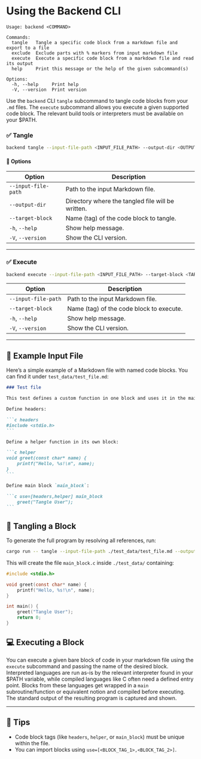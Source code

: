 # Using the Backend CLI

```
Usage: backend <COMMAND>

Commands:
  tangle   Tangle a specific code block from a markdown file and export to a file
  exclude  Exclude parts with % markers from input markdown file
  execute  Execute a specific code block from a markdown file and read its output
  help     Print this message or the help of the given subcommand(s)

Options:
  -h, --help     Print help
  -V, --version  Print version
```

Use the `backend` CLI `tangle` subcommand to tangle code blocks from your `.md` files. The `execute` subcommand allows you execute a given supported code block. The relevant build tools or interpreters must be available on your $PATH.

### ✅ Tangle

```sh
backend tangle --input-file-path <INPUT_FILE_PATH> --output-dir <OUTPUT_DIR> --target-block <TARGET_BLOCK>
```

#### 🔧 Options

| Option                     | Description                                                                 |
|---------------------------|-----------------------------------------------------------------------------|
| `--input-file-path`       | Path to the input Markdown file.                                            |
| `--output-dir`            | Directory where the tangled file will be written.                           |
| `--target-block`          | Name (tag) of the code block to tangle.                                     |
| `-h`, `--help`            | Show help message.                                                           |
| `-V`, `--version`         | Show the CLI version.                                                        |

---

### ✅ Execute

```sh
backend execute --input-file-path <INPUT_FILE_PATH> --target-block <TARGET_BLOCK>
```

| Option                     | Description                                                                 |
|---------------------------|-----------------------------------------------------------------------------|
| `--input-file-path`       | Path to the input Markdown file.                                            |
| `--target-block`          | Name (tag) of the code block to execute.                                     |
| `-h`, `--help`            | Show help message.                                                           |
| `-V`, `--version`         | Show the CLI version.                                                        |

---


## 📄 Example Input File

Here’s a simple example of a Markdown file with named code blocks. You can find it under `test_data/test_file.md`:

````markdown
### Test file

This test defines a custom function in one block and uses it in the main block by importing it.

Define headers:

```c headers
#include <stdio.h>
```

Define a helper function in its own block:

```c helper
void greet(const char* name) {
    printf("Hello, %s!\n", name);
}
```

Define main block `main_block`:

```c use=[headers,helper] main_block
    greet("Tangle User");
```
````

## 🧵 Tangling a Block

To generate the full program by resolving all references, run:

```sh
cargo run -- tangle --input-file-path ./test_data/test_file.md --output-dir ./test_data --target-block main_block
```

This will create the file `main_block.c` inside `./test_data/` containing:

````c
#include <stdio.h>

void greet(const char* name) {
    printf("Hello, %s!\n", name);
}

int main() {
    greet("Tangle User");
    return 0;
}

````

## 💻 Executing a Block

You can execute a given bare block of code in your markdown file using the `execute` subcommand and passing the name of the desired block. Interpreted languages are run as-is by the relevant interpreter found in your $PATH variable, while compiled languages like C often need a defined entry point. Blocks from these languages get wrapped in a `main` subroutine/function or equivalent notion and compiled before executing.  
The standard output of the resulting program is captured and shown.


---

## 📌 Tips

- Code block tags (like `headers`, `helper`, or `main_block`) must be unique within the file.
- You can import blocks using `use=[<BLOCK_TAG_1>,<BLOCK_TAG_2>]`.

